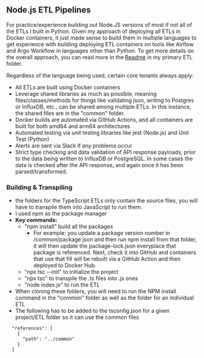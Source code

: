 ## Node.js ETL Pipelines

For practice/experience building out Node.JS versions of most if not all of the ETLs I built in Python. Given my approach of deploying all ETLs in Docker containers, it just made sense to build them in multiple languages to get experience with building deploying ETL containers on tools like Airflow and Argo Workflow in languages other than Python. To get more details on the overall approach, you can read more in the [Readme](https://github.com/MarkhamLee/finance-productivity-iot-informational-weather-dashboard/tree/main/etl_pipelines) in my primary ETL folder. 

Regardless of the language being used, certain core tenants always apply:

* All ETLs are built using Docker containers
* Leverage shared libraries as much as possible, meaning files/classes/methods for things like validating json, writing to Postgres or InfluxDB, etc., can be shared among multiple ETLs. In this instance, the shared files are in the "common" folder.
* Docker builds are automated via GitHub Actions, and all containers are built for both amd64 and arm64 architectures
* Automated testing via unit testing libraries like jest (Node.js) and Unit Test (Python)
* Alerts are sent via Slack if any problems occur 
* Strict type checking and data validation of API response payloads, prior to the data being written to InfluxDB or PostgreSQL. In some cases the data is checked after the API response, and again once it has been parsed/transformed. 

### Building & Transpiling

* the folders for the TypeScript ETLs only contain the source files, you will have to transpile them into JavaScript to run them. 
* I used npm as the package manager
* **Key commands:** 
  * "npm install" build all the packages
    * For example: you update a package version number in /common/package.json and then run npm install from that folder, it will then update the package-lock.json everyplace that package is referenced. Next, check it into GitHub and containers that use that fill will be rebuilt via a GitHub Action and then deployed to Docker Hub.
  * "npx tsc --init" to initialize the project
  * "npx tsc" to transpile the .ts files into .js ones
  * "node index.js" to run the ETL
* When cloning these folders, you will need to run the NPM install command in the "common" folder as well as the folder for an individual ETL
* The following has to be added to the tsconfig.json for a given project/ETL folder so it can use the common files 

~~~
  "references": [
    {
      "path": "../common"
    }
  ]
~~~

